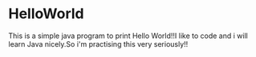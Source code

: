 # HelloWorld
This is a simple java program to print Hello World!!I like to code and i will learn Java nicely.So i'm practising this very seriously!!
